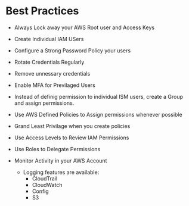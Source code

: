 # Best Practices


* Always Lock away your AWS Root user and Access Keys 

* Create Individual IAM USers 

* Configure a Strong Password Policy your users 

* Rotate Credentials Regularly 

* Remove unnessary credentials 

* Enable MFA for Previlaged Users 

* Instead of definig permission to individual ISM users, create a Group and assign permissions. 

* Use AWS Defined Policies to Assign permissions whenever possible 

* Grand Least Privilage when you create policies 

* Use Access Levels to Review IAM Permissions 

* Use Roles to Delegate Permissions 

* Monitor Activity in your AWS Account 
  - Logging features are available:
      - CloudTrail
      - CloudWatch
      - Config
      - S3
